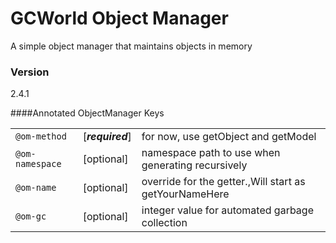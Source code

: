 # GCWorld Object Manager

A simple object manager that maintains objects in memory

### Version
2.4.1



####Annotated ObjectManager Keys

|                   |                  |                                                        |
|-------------------|------------------|--------------------------------------------------------|
| ``@om-method``    | [***required***] | for now, use getObject and getModel                    |
| ``@om-namespace`` | [optional]       | namespace path to use when generating recursively      |
| ``@om-name``      | [optional]       | override for the getter.,Will start as getYourNameHere |
| ``@om-gc``        | [optional]       | integer value for automated garbage collection         |